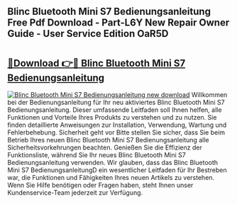 ## Blinc Bluetooth Mini S7 Bedienungsanleitung Free Pdf Download - Part-L6Y New Repair Owner Guide - User Service Edition OaR5D

# <h2><a href="http://df5rgj3.blite.top/?on=Blinc+Bluetooth+Mini+S7+Bedienungsanleitung">🔗Download 👉🔴 Blinc Bluetooth Mini S7 Bedienungsanleitung</a></h2>

[![Blinc Bluetooth Mini S7 Bedienungsanleitung new download](https://i.imgur.com/lujVjoI.png)](http://df5rgj3.blite.top/?on=Blinc+Bluetooth+Mini+S7+Bedienungsanleitung)
Willkommen bei der Bedienungsanleitung für Ihr neu aktiviertes Blinc Bluetooth Mini S7 Bedienungsanleitung. Dieser umfassende Leitfaden soll Ihnen helfen, alle Funktionen und Vorteile Ihres Produkts zu verstehen und zu nutzen. Sie finden detaillierte Anweisungen zur Installation, Verwendung, Wartung und Fehlerbehebung. Sicherheit geht vor Bitte stellen Sie sicher, dass Sie beim Betrieb Ihres neuen Blinc Bluetooth Mini S7 Bedienungsanleitung alle Sicherheitsvorkehrungen beachten. Genießen Sie die Effizienz der Funktionsliste, während Sie Ihr neues Blinc Bluetooth Mini S7 Bedienungsanleitung verwenden. Wir glauben, dass das Blinc Bluetooth Mini S7 BedienungsanleitungD ein wesentlicher Leitfaden für Ihr Bestreben war, die Funktionen und Fähigkeiten Ihres neuen Artikels zu verstehen. Wenn Sie Hilfe benötigen oder Fragen haben, steht Ihnen unser Kundenservice-Team jederzeit zur Verfügung.
